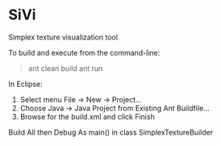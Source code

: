 SiVi
====

Simplex texture visualization tool


To build and execute from the command-line:
> ant clean build
> ant run


In Eclipse:
1. Select menu File -> New -> Project...
2. Choose Java -> Java Project from Existing Ant Buildfile...
3. Browse for the build.xml and click Finish

Build All then Debug As main() in class SimplexTextureBuilder

